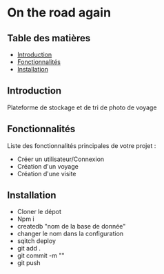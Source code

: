 # On the road again

## Table des matières

- [Introduction](#introduction)
- [Fonctionnalités](#fonctionnalités)
- [Installation](#installation)

## Introduction

Plateforme de stockage et de tri de photo de voyage

## Fonctionnalités

Liste des fonctionnalités principales de votre projet :

- Créer un utilisateur/Connexion
- Création d'un voyage
- Création d'une visite

## Installation

- Cloner le dépot
- Npm i
- createdb "nom de la base de donnée"
- changer le nom dans la configuration 
- sqitch deploy
- git add .
- git commit -m ""
- git push

